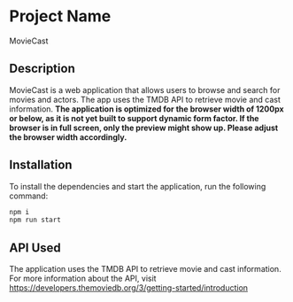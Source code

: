 # Project Name

MovieCast

## Description

MovieCast is a web application that allows users to browse and search for movies and actors.  The app uses the TMDB API to retrieve movie and cast information.  **The application is optimized for the browser width of 1200px or below, as it is not yet built to support dynamic form factor.  If the browser is in full screen, only the preview might show up. Please adjust the browser width accordingly.**

## Installation

To install the dependencies and start the application, run the following command:

```bash
npm i
npm run start
```


## API Used
The application uses the TMDB API to retrieve movie and cast information. For more information about the API, visit https://developers.themoviedb.org/3/getting-started/introduction
